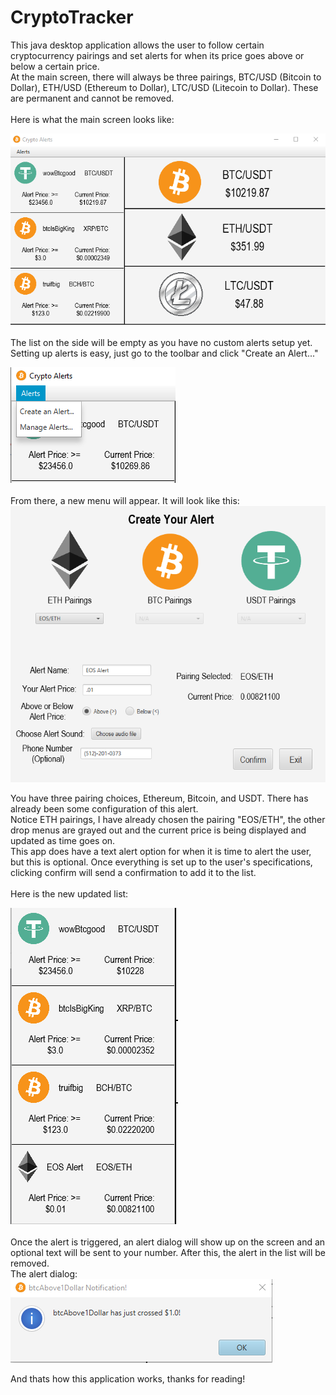 # CryptoTracker
This java desktop application allows the user to follow certain cryptocurrency pairings and set alerts for when its price goes above or below a certain price. <br>
At the main screen, there will always be three pairings, BTC/USD (Bitcoin to Dollar), ETH/USD (Ethereum to Dollar), LTC/USD (Litecoin to Dollar). These are permanent and cannot be removed. <br> <br>
Here is what the main screen looks like:

![Image of Main screen](Pictures/Main.png)
<br><br>
The list on the side will be empty as you have no custom alerts setup yet. Setting up alerts is easy, just go to the toolbar and click "Create an Alert..."

![Image of Toolbar Navigation](Pictures/alerts.png)
<br><br>
From there, a new menu will appear. It will look like this:
![Image of Create Alert](Pictures/createAlert.png)

You have three pairing choices, Ethereum, Bitcoin, and USDT. There has already been some configuration of this alert.
<br>
Notice ETH pairings, I have already chosen the pairing "EOS/ETH", the other drop menus are grayed out and the current price is being displayed and updated as time goes on.
<br>
This app does have a text alert option for when it is time to alert the user, but this is optional.
Once everything is set up to the user's specifications, clicking confirm will send a confirmation to add it to the list.
<br>
<br>
Here is the new updated list:

![Image of updated list](Pictures/listUpdated.png)
<br><br>
Once the alert is triggered, an alert dialog will show up on the screen and an optional text will be sent to your number. After this, the alert in the list will be removed.<br>
The alert dialog: <br>
![Image of dialog](Pictures/alertNotification.png)

And thats how this application works, thanks for reading!

